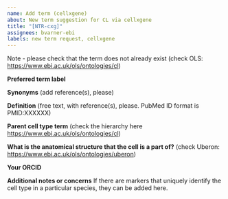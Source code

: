 ```yaml
---
name: Add term (cellxgene)
about: New term suggestion for CL via cellxgene
title: "[NTR-cxg]"
assignees: bvarner-ebi
labels: new term request, cellxgene
---
```


Note - please check that the term does not already exist (check OLS: https://www.ebi.ac.uk/ols/ontologies/cl)


**Preferred term label**


**Synonyms** (add reference(s), please)


**Definition** (free text, with reference(s), please. PubMed ID format is PMID:XXXXXX)


**Parent cell type term** (check the hierarchy here https://www.ebi.ac.uk/ols/ontologies/cl)


**What is the anatomical structure that the cell is a part of?** (check Uberon: https://www.ebi.ac.uk/ols/ontologies/uberon)


**Your ORCID**


**Additional notes or concerns** If there are markers that uniquely identify the cell type in a particular species, they can be added here.



